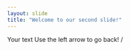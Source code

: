 ```yaml
---
layout: slide
title: "Welcome to our second slide!"
---
```

Your text
Use the left arrow to go back!
/
